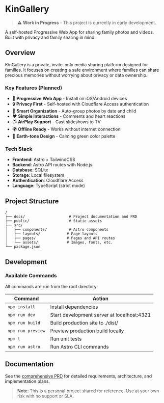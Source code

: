 # KinGallery

> ⚠️ **Work in Progress** - This project is currently in early development.

A self-hosted Progressive Web App for sharing family photos and videos. Built with privacy and family sharing in mind.

## Overview

KinGallery is a private, invite-only media sharing platform designed for families. It focuses on creating a safe environment where families can share precious memories without worrying about privacy or data ownership.

### Key Features (Planned)

- 📱 **Progressive Web App** - Install on iOS/Android devices
- 🔒 **Privacy First** - Self-hosted with Cloudflare Access authentication
- 📸 **Smart Organization** - Auto-group photos by date and child
- ❤️ **Simple Interactions** - Comments and heart reactions
- 📺 **AirPlay Support** - Cast slideshows to TV
- 🌍 **Offline Ready** - Works without internet connection
- 🎨 **Earth-tone Design** - Calming green color palette

### Tech Stack

- **Frontend**: Astro + TailwindCSS
- **Backend**: Astro API routes with Node.js
- **Database**: SQLite
- **Storage**: Local filesystem
- **Authentication**: Cloudflare Access
- **Language**: TypeScript (strict mode)

## Project Structure

```text
/
├── docs/                    # Project documentation and PRD
├── public/                  # Static assets
├── src/
│   ├── components/          # Astro components
│   ├── layouts/            # Page layouts
│   ├── pages/              # Pages and API routes
│   └── assets/             # Images, fonts, etc.
└── package.json
```

## Development

### Available Commands

All commands are run from the root directory:

| Command           | Action                                     |
| ----------------- | ------------------------------------------ |
| `npm install`     | Install dependencies                       |
| `npm run dev`     | Start development server at localhost:4321 |
| `npm run build`   | Build production site to ./dist/           |
| `npm run preview` | Preview production build locally           |
| `npm t`           | Run unit tests                             |
| `npm run astro`   | Run Astro CLI commands                     |

## Documentation

See the [comprehensive PRD](docs/kin_gallery_prd_v_0_4.md) for detailed requirements, architecture, and implementation plans.

> **Note**: This is a personal project shared for reference. Use at your own risk with no support or SLA.
